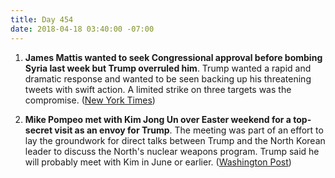 ```yaml
---
title: Day 454
date: 2018-04-18 03:40:00 -07:00
---
```


1. **James Mattis wanted to seek Congressional approval before bombing Syria last week but Trump overruled him**. Trump wanted a rapid and dramatic response and wanted to be seen backing up his threatening tweets with swift action. A limited strike on three targets was the compromise. ([New York Times](https://www.nytimes.com/2018/04/17/us/politics/jim-mattis-trump-syria-attack.html))

2. **Mike Pompeo met with Kim Jong Un over Easter weekend for a top-secret visit as an envoy for Trump**. The meeting was part of an effort to lay the groundwork for direct talks between Trump and the North Korean leader to discuss the North's nuclear weapons program. Trump said he will probably meet with Kim in June or earlier. ([Washington Post](https://www.washingtonpost.com/politics/us-china-trade-dispute-looms-over-trump-summit-with-japans-abe/2018/04/17/2c94cb02-424f-11e8-bba2-0976a82b05a2_story.html?utm_term=.d3892562bdff))